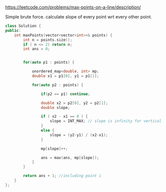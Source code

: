 https://leetcode.com/problems/max-points-on-a-line/description/

Simple brute force.
calculate slope of every point wrt every other point.

```c++
class Solution {
public:
    int maxPoints(vector<vector<int>>& points) {
        int n = points.size();
        if ( n <= 2) return n;
        int ans = 0;


        for(auto p1 : points) { 

            unordered_map<double, int> mp;
            double x1 = p1[0], y1 = p1[1];

            for(auto p2 : points) {

                if(p2 == p1) continue;

                double x2 = p2[0], y2 = p2[1];
                double slope;

                if ( x2 - x1 == 0 ) {
                    slope = INT_MAX; // slope is infinity for vertical line
                } 
                else {
                    slope = (y2-y1) / (x2-x1);
                }

                mp[slope]++;

                ans = max(ans, mp[slope]);
            }
        }

        return ans + 1; //including point i
    }
};
```
